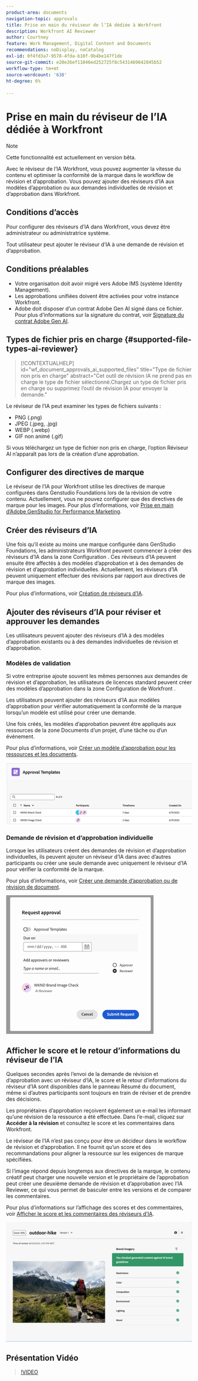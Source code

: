 ```yaml
---
product-area: documents
navigation-topic: approvals
title: Prise en main du réviseur de l’IA dédiée à Workfront
description: Workfront AI Reviewer
author: Courtney
feature: Work Management, Digital Content and Documents
recommendations: noDisplay, noCatalog
exl-id: 0f4fd3a7-9578-4fda-b10f-9b4be147f1de
source-git-commit: e20e26ef11046ed252725f8c5431469642845b52
workflow-type: tm+mt
source-wordcount: '638'
ht-degree: 6%

---
```


# Prise en main du réviseur de l’IA dédiée à Workfront

>[!NOTE]
>
>Cette fonctionnalité est actuellement en version bêta.

Avec le réviseur de l’IA Workfront, vous pouvez augmenter la vitesse du contenu et optimiser la conformité de la marque dans le workflow de révision et d’approbation. Vous pouvez ajouter des réviseurs d’IA aux modèles d’approbation ou aux demandes individuelles de révision et d’approbation dans Workfront.

## Conditions d’accès

Pour configurer des réviseurs d’IA dans Workfront, vous devez être administrateur ou administratrice système.

Tout utilisateur peut ajouter le réviseur d’IA à une demande de révision et d’approbation.


## Conditions préalables

* Votre organisation doit avoir migré vers Adobe IMS (système Identity Management).
* Les approbations unifiées doivent être activées pour votre instance Workfront.
* Adobe doit disposer d’un contrat Adobe Gen AI signé dans ce fichier.
Pour plus d’informations sur la signature du contrat, voir [Signature du contrat Adobe Gen AI](/help/quicksilver/workfront-basics/ai-assistant/ai-assistant-overview.md#sign-the-adobe-gen-ai-agreement).


## Types de fichier pris en charge {#supported-file-types-ai-reviewer}

>[!CONTEXTUALHELP]
>id="wf_document_approvals_ai_supported_files"
>title="Type de fichier non pris en charge"
>abstract="Cet outil de révision IA ne prend pas en charge le type de fichier sélectionné.Chargez un type de fichier pris en charge ou supprimez l’outil de révision IA pour envoyer la demande."

Le réviseur de l’IA peut examiner les types de fichiers suivants :

* PNG (.png)
* JPEG (.jpeg, .jpg)
* WEBP (.webp)
* GIF non animé (.gif)

Si vous téléchargez un type de fichier non pris en charge, l’option Réviseur AI n’apparaît pas lors de la création d’une approbation.

## Configurer des directives de marque

Le réviseur de l’IA pour Workfront utilise les directives de marque configurées dans Genstudio Foundations lors de la révision de votre contenu. Actuellement, vous ne pouvez configurer que des directives de marque pour les images. Pour plus d’informations, voir [Prise en main d’Adobe GenStudio for Performance Marketing](https://experienceleague.adobe.com/fr/docs/genstudio-for-performance-marketing/user-guide/get-started).


## Créer des réviseurs d’IA

Une fois qu’il existe au moins une marque configurée dans GenStudio Foundations, les administrateurs Workfront peuvent commencer à créer des réviseurs d’IA dans la zone Configuration . Ces réviseurs d’IA peuvent ensuite être affectés à des modèles d’approbation et à des demandes de révision et d’approbation individuelles. Actuellement, les réviseurs d’IA peuvent uniquement effectuer des révisions par rapport aux directives de marque des images.

Pour plus d’informations, voir [Création de réviseurs d’IA](/help/quicksilver/review-and-approve-work/document-reviews-and-approvals/set-up-ai-reviewer.md).

## Ajouter des réviseurs d’IA pour réviser et approuver les demandes

Les utilisateurs peuvent ajouter des réviseurs d’IA à des modèles d’approbation existants ou à des demandes individuelles de révision et d’approbation.

### Modèles de validation

Si votre entreprise ajoute souvent les mêmes personnes aux demandes de révision et d’approbation, les utilisateurs de licences standard peuvent créer des modèles d’approbation dans la zone Configuration de Workfront .

Les utilisateurs peuvent ajouter des réviseurs d’IA aux modèles d’approbation pour vérifier automatiquement la conformité de la marque lorsqu’un modèle est utilisé pour créer une demande.

Une fois créés, les modèles d’approbation peuvent être appliqués aux ressources de la zone Documents d’un projet, d’une tâche ou d’un événement.

Pour plus d’informations, voir [Créer un modèle d’approbation pour les ressources et les documents](/help/quicksilver/review-and-approve-work/document-reviews-and-approvals/manage-document-approvals/create-approval-template.md).

![liste de modèles présentant les réviseurs d’IA](assets/ai-review-templates.png)

### Demande de révision et d’approbation individuelle

Lorsque les utilisateurs créent des demandes de révision et d’approbation individuelles, ils peuvent ajouter un réviseur d’IA dans avec d’autres participants ou créer une seule demande avec uniquement le réviseur d’IA pour vérifier la conformité de la marque.

Pour plus d’informations, voir [Créer une demande d’approbation ou de révision de document](/help/quicksilver/review-and-approve-work/document-reviews-and-approvals/manage-document-approvals/create-a-document-approval.md).


![Réviseur AI ajouté à une demande d’approbation individuelle](assets/ad-ai-reviewer-to-request.png)

## Afficher le score et le retour d’informations du réviseur de l’IA

Quelques secondes après l’envoi de la demande de révision et d’approbation avec un réviseur d’IA, le score et le retour d’informations du réviseur d’IA sont disponibles dans le panneau Résumé du document, même si d’autres participants sont toujours en train de réviser et de prendre des décisions.

Les propriétaires d’approbation reçoivent également un e-mail les informant qu’une révision de la ressource a été effectuée. Dans l’e-mail, cliquez sur **Accéder à la révision** et consultez le score et les commentaires dans Workfront.

Le réviseur de l’IA n’est pas conçu pour être un décideur dans le workflow de révision et d’approbation. Il ne fournit qu’un score et des recommandations pour aligner la ressource sur les exigences de marque spécifiées.

Si l’image répond depuis longtemps aux directives de la marque, le contenu créatif peut charger une nouvelle version et le propriétaire de l’approbation peut créer une deuxième demande de révision et d’approbation avec l’IA Reviewer, ce qui vous permet de basculer entre les versions et de comparer les commentaires.

Pour plus d’informations sur l’affichage des scores et des commentaires, voir [Afficher le score et les commentaires des réviseurs d’IA](/help/quicksilver/review-and-approve-work/document-reviews-and-approvals/view-ai-reviewer-feedback.md).


![Retour d’informations du réviseur IA](assets/ai-reviewer-feedback.png)


## Présentation Vidéo

>[!VIDEO](https://video.tv.adobe.com/v/3470847/)